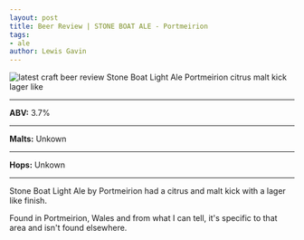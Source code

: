 ```yaml
---
layout: post
title: Beer Review | STONE BOAT ALE - Portmeirion
tags: 
- ale
author: Lewis Gavin
---
```


![latest craft beer review Stone Boat Light Ale Portmeirion citrus malt kick lager like](https://instagram.fman1-1.fna.fbcdn.net/vp/04ae85855269f2a6de146cf3092c0400/5C6EA088/t51.2885-15/sh0.08/e35/p750x750/42814934_332281397526180_2105477017058505915_n.jpg?ig_cache_key=MTg4MjY4NzY2NDM3MzY3NDc2Nw%3D%3D.2)

***
**ABV:** 3.7%

***
**Malts:**   Unkown

***
**Hops:**    Unkown

***

Stone Boat Light Ale by Portmeirion had a citrus and malt kick with a lager like finish.

Found in Portmeirion, Wales and from what I can tell, it's specific to that area and isn't found elsewhere.
